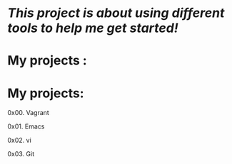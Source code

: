 
*This project is about using different tools to help me get started!*
========================================================================
My projects :
======================================================
My projects:
============

0x00. Vagrant

0x01. Emacs

0x02. vi

0x03. Git
